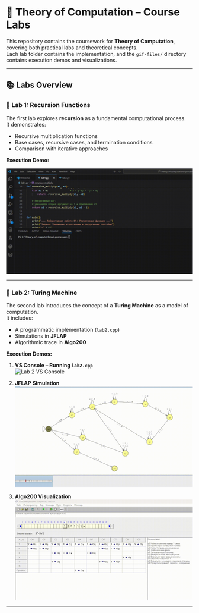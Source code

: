 # 🧮 Theory of Computation – Course Labs

This repository contains the coursework for **Theory of Computation**, covering both practical labs and theoretical concepts.  
Each lab folder contains the implementation, and the `gif-files/` directory contains execution demos and visualizations.

---

## 📚 Labs Overview

### 🔹 Lab 1: Recursion Functions
The first lab explores **recursion** as a fundamental computational process.  
It demonstrates:
- Recursive multiplication functions
- Base cases, recursive cases, and termination conditions
- Comparison with iterative approaches

**Execution Demo:**

![Lab 1 Recursion](./gif-files/lab1-recursion.gif)

---

### 🔹 Lab 2: Turing Machine
The second lab introduces the concept of a **Turing Machine** as a model of computation.  
It includes:
- A programmatic implementation (`lab2.cpp`)
- Simulations in **JFLAP**
- Algorithmic trace in **Algo200**

**Execution Demos:**

1. **VS Console – Running `lab2.cpp`**  
   ![Lab 2 VS Console](./gif-files/vs-console-runtime-lab2.gif)

2. **JFLAP Simulation**  
   ![Lab 2 JFLAP](./gif-files/JFLAP-MT-lab2.gif)

3. **Algo200 Visualization**  
   ![Lab 2 Algo200](./gif-files/algo200-MT-lab2.gif)

---



